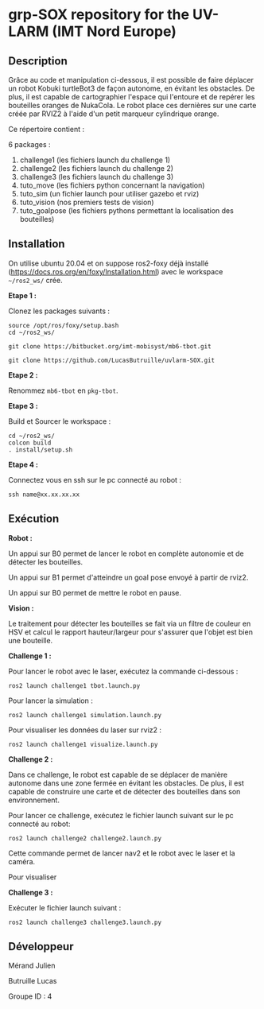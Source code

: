 # grp-SOX repository for the UV-LARM (IMT Nord Europe)

## Description

Grâce au code et manipulation ci-dessous, il est possible de faire déplacer un robot Kobuki turtleBot3 de façon autonome, en évitant les obstacles. De plus, il est capable de cartographier l'espace qui l'entoure et de repérer les bouteilles oranges de NukaCola. Le robot place ces dernières sur une carte créée par RVIZ2 à l'aide d'un petit marqueur cylindrique orange.

Ce répertoire contient :

6 packages :

1. challenge1 	(les fichiers launch du challenge 1)
2. challenge2   (les fichiers launch du challenge 2)
3. challenge3   (les fichiers launch du challenge 3)
4. tuto_move 	(les fichiers python concernant la navigation)
5. tuto_sim		(un fichier launch pour utiliser gazebo et rviz)
6. tuto_vision	(nos premiers tests de vision)
7. tuto_goalpose (les fichiers pythons permettant la localisation des bouteilles)

## Installation

On utilise ubuntu 20.04 et on suppose ros2-foxy déjà installé (https://docs.ros.org/en/foxy/Installation.html) avec le workspace `~/ros2_ws/` crée.

**Etape 1 :** 

Clonez les packages suivants :

```
source /opt/ros/foxy/setup.bash
cd ~/ros2_ws/

git clone https://bitbucket.org/imt-mobisyst/mb6-tbot.git

git clone https://github.com/LucasButruille/uvlarm-SOX.git
```

**Etape 2 :** 

Renommez `mb6-tbot` en `pkg-tbot`.

**Etape 3 :** 

Build et Sourcer le workspace :
```
cd ~/ros2_ws/
colcon build
. install/setup.sh
```

**Etape 4 :**

Connectez vous en ssh sur le pc connecté au robot :
```
ssh name@xx.xx.xx.xx
```

## Exécution 

**Robot :**

Un appui sur B0 permet de lancer le robot en complète autonomie et de détecter les bouteilles.

Un appui sur B1 permet d'atteindre un goal pose envoyé à partir de rviz2.

Un appui sur B0 permet de mettre le robot en pause.

**Vision :**

Le traitement pour détecter les bouteilles se fait via un filtre de couleur en HSV et calcul le rapport hauteur/largeur pour s'assurer que l'objet est bien une bouteille.

**Challenge 1 :**

Pour lancer le robot avec le laser, exécutez la commande ci-dessous : 
```
ros2 launch challenge1 tbot.launch.py
```

Pour lancer la simulation :
```
ros2 launch challenge1 simulation.launch.py
```

Pour visualiser les données du laser sur rviz2 :
```
ros2 launch challenge1 visualize.launch.py
```

**Challenge 2 :**

Dans ce challenge, le robot est capable de se déplacer de manière autonome dans une zone fermée en évitant les obstacles. De plus, il est capable de construire une carte et de détecter des bouteilles dans son environnement.

Pour lancer ce challenge, exécutez le fichier launch suivant sur le pc connecté au robot:
```
ros2 launch challenge2 challenge2.launch.py
```
Cette commande permet de lancer nav2 et le robot avec le laser et la caméra.

Pour visualiser


**Challenge 3 :**

Exécuter le fichier launch suivant :
```
ros2 launch challenge3 challenge3.launch.py
```

## Développeur

Mérand Julien

Butruille Lucas

Groupe ID : 4

